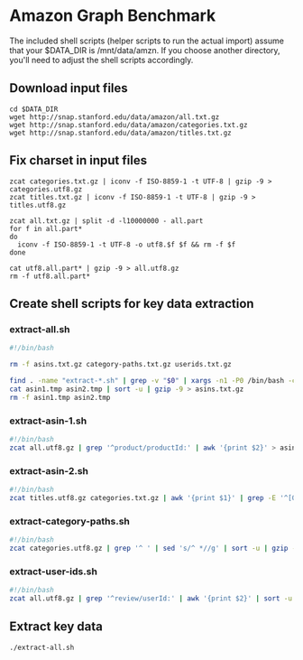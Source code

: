 Amazon Graph Benchmark
======================

The included shell scripts (helper scripts to run the actual import) assume that your $DATA_DIR is /mnt/data/amzn. If you choose another directory, you'll need to adjust the shell scripts accordingly.

## Download input files

```shell
cd $DATA_DIR
wget http://snap.stanford.edu/data/amazon/all.txt.gz
wget http://snap.stanford.edu/data/amazon/categories.txt.gz
wget http://snap.stanford.edu/data/amazon/titles.txt.gz
```

## Fix charset in input files

```shell
zcat categories.txt.gz | iconv -f ISO-8859-1 -t UTF-8 | gzip -9 > categories.utf8.gz
zcat titles.txt.gz | iconv -f ISO-8859-1 -t UTF-8 | gzip -9 > titles.utf8.gz

zcat all.txt.gz | split -d -l10000000 - all.part
for f in all.part*
do
  iconv -f ISO-8859-1 -t UTF-8 -o utf8.$f $f && rm -f $f
done

cat utf8.all.part* | gzip -9 > all.utf8.gz
rm -f utf8.all.part*
```

## Create shell scripts for key data extraction

### extract-all.sh

```sh
#!/bin/bash

rm -f asins.txt.gz category-paths.txt.gz userids.txt.gz

find . -name "extract-*.sh" | grep -v "$0" | xargs -n1 -P0 /bin/bash -c
cat asin1.tmp asin2.tmp | sort -u | gzip -9 > asins.txt.gz
rm -f asin1.tmp asin2.tmp
```

### extract-asin-1.sh

```sh
#!/bin/bash
zcat all.utf8.gz | grep '^product/productId:' | awk '{print $2}' > asin1.tmp
```

### extract-asin-2.sh

```sh
#!/bin/bash
zcat titles.utf8.gz categories.txt.gz | awk '{print $1}' | grep -E '^[0-9A-Z]{10}$' > asin2.tmp
```

### extract-category-paths.sh

```sh
#!/bin/bash
zcat categories.utf8.gz | grep '^ ' | sed 's/^ *//g' | sort -u | gzip -9 > category-paths.txt.gz
```

### extract-user-ids.sh

```sh
#!/bin/bash
zcat all.utf8.gz | grep '^review/userId:' | awk '{print $2}' | sort -u | gzip -9 > userids.txt.gz
```

## Extract key data

```shell
./extract-all.sh
```
